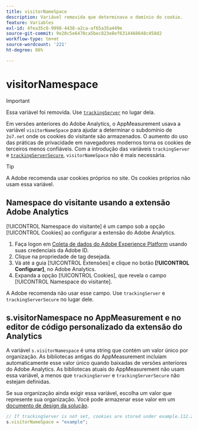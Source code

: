 ```yaml
---
title: visitorNameSpace
description: Variável removida que determinava o domínio do cookie.
feature: Variables
exl-id: 4fea35c0-9998-4438-a2ca-af65a35a449e
source-git-commit: 9e20c5e6470ca5bec823e8ef6314468648c458d2
workflow-type: tm+mt
source-wordcount: '221'
ht-degree: 86%

---
```


# visitorNamespace

>[!IMPORTANT]
>
>Essa variável foi removida. Use [`trackingServer`](trackingserver.md) no lugar dela.

Em versões anteriores do Adobe Analytics, o AppMeasurement usava a variável `visitorNameSpace` para ajudar a determinar o subdomínio de `2o7.net` onde os cookies do visitante são armazenados. O aumento do uso das práticas de privacidade em navegadores modernos torna os cookies de terceiros menos confiáveis. Com a introdução das variáveis `trackingServer` e [`trackingServerSecure`](trackingserversecure.md), `visitorNameSpace` não é mais necessária.

>[!TIP]
>
>A Adobe recomenda usar cookies próprios no site. Os cookies próprios não usam essa variável.

## Namespace do visitante usando a extensão Adobe Analytics

[!UICONTROL Namespace do visitante] é um campo sob a opção [!UICONTROL Cookies] ao configurar a extensão do Adobe Analytics.

1. Faça logon em [Coleta de dados do Adobe Experience Platform](https://experience.adobe.com/data-collection) usando suas credenciais da Adobe ID.
2. Clique na propriedade de tag desejada.
3. Vá até a guia [!UICONTROL Extensões] e clique no botão **[!UICONTROL Configurar]**, no Adobe Analytics.
4. Expanda a opção [!UICONTROL Cookies], que revela o campo [!UICONTROL Namespace do visitante].

A Adobe recomenda não usar esse campo. Use `trackingServer` e `trackingServerSecure` no lugar dele.

## s.visitorNamespace no AppMeasurement e no editor de código personalizado da extensão do Analytics

A variável `s.visitorNamespace` é uma string que contém um valor único por organização. As bibliotecas antigas do AppMeasurement incluíam automaticamente esse valor único quando baixadas de versões anteriores do Adobe Analytics. As bibliotecas atuais do AppMeasurement não usam essa variável, a menos que `trackingServer` e `trackingServerSecure` não estejam definidas.

Se sua organização ainda exigir essa variável, escolha um valor que represente sua organização. Você pode armazenar esse valor em um [documento de design da solução](../../prepare/solution-design.md).

```js
// If trackingServer is not set, cookies are stored under example.112.2o7.net
s.visitorNameSpace = "example";
```
